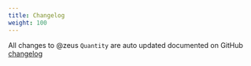 ```yaml
---
title: Changelog
weight: 100
---
```


All changes to @zeus `Quantity` are  auto updated documented on GitHub [changelog](https://github.com/lara-zeus/Qr/blob/1.x/CHANGELOG.md) 
